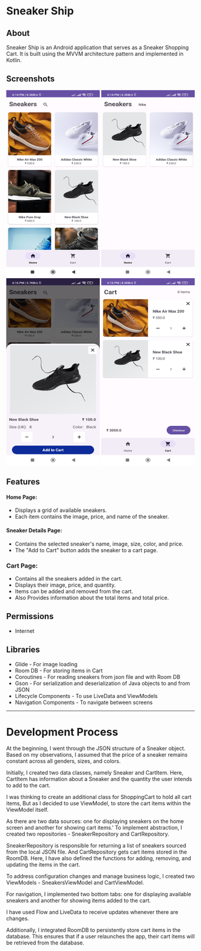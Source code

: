 # Sneaker Ship

## About

Sneaker Ship is an Android application that serves as a Sneaker Shopping Cart. It is built using the
MVVM architecture pattern and implemented in Kotlin.

## Screenshots

<img src="https://github.com/imboss712/Sneakers_Ship/blob/master/screenshots/home.png" width="250" height="500">

<img src="https://github.com/imboss712/Sneakers_Ship/blob/master/screenshots/home_search.png" width="250" height="500">

<img src="https://github.com/imboss712/Sneakers_Ship/blob/master/screenshots/sneaker_detail.png" width="250" height="500">

<img src="https://github.com/imboss712/Sneakers_Ship/blob/master/screenshots/sneaker_cart.png" width="250" height="500">

## Features

#### Home Page:

* Displays a grid of available sneakers.
* Each item contains the image, price, and name of the sneaker.

#### Sneaker Details Page:

* Contains the selected sneaker's name, image, size, color, and price.
* The "Add to Cart" button adds the sneaker to a cart page.

### Cart Page:

* Contains all the sneakers added in the cart.
* Displays their image, price, and quantity.
* Items can be added and removed from the cart.
* Also Provides information about the total items and total price.

## Permissions

* Internet

## Libraries

* Glide - For image loading
* Room DB - For storing items in Cart
* Coroutines - For reading sneakers from json file and with Room DB
* Gson - For serialization and deserialization of Java objects to and from JSON
* Lifecycle Components - To use LiveData and ViewModels
* Navigation Components - To navigate between screens

***

# Development Process

At the beginning, I went through the JSON structure of a Sneaker object. Based on my observations,
I assumed that the price of a sneaker remains constant across all genders, sizes, and colors.

Initially, I created two data classes, namely Sneaker and CartItem.
Here, CartItem has information about a Sneaker and the quantity the user intends to add to the cart.

I was thinking to create an additional class for ShoppingCart to hold all cart items,
But as I decided to use ViewModel, to store the cart items within the ViewModel itself.

As there are two data sources: one for displaying sneakers on the home screen and another for
showing cart items.'
To implement abstraction, I created two repositories - SneakerRepository and CartRepository.

SneakerRepository is responsible for returning a list of sneakers sourced from the local JSON file.
And CartRepository gets cart items stored in the RoomDB.
Here, I have also defined the functions for adding, removing, and updating the items in the cart.

To address configuration changes and manage business logic,
I created two ViewModels - SneakersViewModel and CartViewModel.

For navigation, I implemented two bottom tabs: one for displaying available sneakers and another for
showing items added to the cart.

I have used Flow and LiveData to receive updates whenever there are changes.

Additionally, I integrated RoomDB to persistently store cart items in the database.
This ensures that if a user relaunches the app, their cart items will be retrieved from the
database.